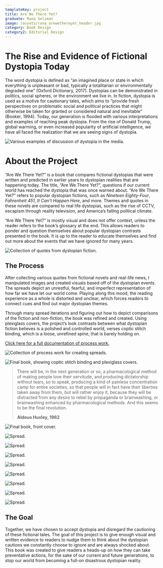 ```yaml
---
templateKey: project
title: Are We There Yet?
graduate: Rana Soliman
image: /assets/rana_arewethereyet_header.jpg
category: Book Design
category2: Editorial Design
---
```

# The Rise and Evidence of Fictional Dystopia Today

The word dystopia is defined as “an imagined place or state in which everything is unpleasant or bad, typically a totalitarian or environmentally degraded one” (Oxford Dictionary, 2017). Dystopias can be demonstrated in politics, social spheres, or the environment we live in. In fiction, dystopia is used as a motive for cautionary tales, which aims to “provide fresh perspectives on problematic social and political practices that might otherwise be taken for granted or considered natural and inevitable” (Booker, 1994). Today, our generation is flooded with various interpretations and examples of reaching peak dystopia. From the rise of Donald Trump, global warming, or even increased popularity of artificial intelligence, we have all faced the realization that we are seeing signs of dystopia.

![Various examples of discussion of dystopia in the media.](/assets/rana_arewethereyet_1.jpg)

# About the Project

“Are We There Yet?” is a book that compares fictional dystopias that were written and predicted in earlier years to dystopian realities that are happening today. The title, “Are We There Yet?”, questions if our current world has reached the dystopia that was once warned about. “Are We There Yet?” refers to popular dystopian fictions, such as _Nineteen Eighty-Four_, _Fahrenheit 451_, _It Can't Happen Here_, and more. Themes and quotes in these novels are compared to real life dystopias, such as the rise of CCTV, escapism through reality television, and America’s falling political climate. 

“Are We There Yet?” is mostly visual and does not offer context, unless the reader refers to the book’s glossary at the end. This allows readers to ponder and question themselves about popular dystopian contrasts presented in the book. It is up to the reader to educate themselves and find out more about the events that we have ignored for many years.

![Collection of quotes from dystopian fiction.](/assets/rana_arewethereyet_2.jpg)

## The Process

After collecting various quotes from fictional novels and real-life news, I manipulated images and created visuals based off of the dystopian events. The spreads depict an unrestful, fearful, and imperfect representation of how far we have let our world come. Playing along this mood, the reading experience as a whole is distorted and unclear, which forces readers to connect cues and find out major dystopian themes.

Through many spread iterations and figuring out how to depict comparisons of the fiction and non-fiction, the book was refined and created. Using plexiglass covers, the project’s look contrasts between what dystopian fiction believes is a polished and controlled world, verses coptic stitch binding, which is a loose, unrefined spine, that is barely holding on.

[Click here for a full documentation of process work.](https://ranaysdn4005.tumblr.com/)

![Collection of process work for creating spreads.](/assets/rana_arewethereyet_3.jpg)

![Final book, showing coptic stitch binding and plexiglass covers.](/assets/rana_arewethereyet_5.jpg)

> There will be, in the next generation or so, a pharmacological method of making people love their servitude, and producing dictatorship without tears, so to speak, producing a kind of painless concentration camp for entire societies, so that people will in fact have their liberties taken away from them, but will rather enjoy it, because they will be distracted from any desire to rebel by propaganda or brainwashing, or brainwashing enhanced by pharmacological methods. And this seems to be the final revolution.
>
> **Aldous Huxley, 1962**

![Final book, front cover.](/assets/rana_arewethereyet_4.jpg)

![Spread.](/assets/rana_arewethereyet_6.jpg)

![Spread.](/assets/rana_arewethereyet_7.jpg)

![Spread.](/assets/rana_arewethereyet_8.jpg)

![Spread.](/assets/rana_arewethereyet_9.jpg)

![Spread.](/assets/rana_arewethereyet_10.jpg)

![Spread.](/assets/rana_arewethereyet_11.jpg)

![Spread.](/assets/rana_arewethereyet_12.jpg)

![Spread.](/assets/rana_arewethereyet_13.jpg)

## The Goal

Together, we have chosen to accept dystopia and disregard the cautioning of these fictional tales. The goal of this project is to give enough visual and written evidence to readers to nudge them to think about the dystopian cautions we constantly choose to ignore and are always shocked about. This book was created to give readers a heads-up on how they can take preventative actions, for the sake of our current and future generations, to stop our world from becoming a full-on disastrous dystopian reality.
